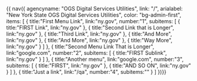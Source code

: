 {{ nav({ 
    agencyname: "OGS Digital Services Utilities",
    link: "/",
    arialabel: "New York State OGS Digital Services Utilities",
    color: "bg-admin-first",
    items: [
      {
        title:"First Menu Link",
        link:"ny.gov",
        number:"1",
        subitems: [
          {
            title:"FIRST Link",
            link:"ny.gov"
          },
          {
            title:"Second Link that is Longer",
            link:"ny.gov"
          },
          {
            title:"Third Link",
            link:"ny.gov"
          },
          {
            title:"And More",
            link:"ny.gov"
          },
          {
            title:"And More",
            link:"ny.gov"
          },
          {
            title:"Way More",
            link:"ny.gov"
          }
        ]
      },
      {
        title:"Second Menu Link That is Longer",
        link:"google.com",
        number:"2",
        subitems: [
          {
            title:"FIRST Sublink",
            link:"ny.gov"
          }
        ]
      },
      {
        title:"Another menu",
        link:"google.com",
        number:"3",
        subitems: [
          {
            title:"FIRST",
            link:"ny.gov"
          },
          {
            title:"AND SO ON",
            link:"ny.gov"
          }
        ]
      },
      {
        title:"Just a link",
        link:"/qa",
        number:"4",
        subitems:""
      }
    ]
      })}}